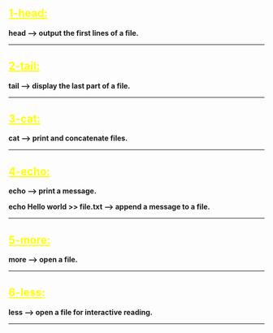 ## <font color="yellow"><u>1-head:</u></font>

**head --> output the first lines of a file.**

---
## <font color="yellow"><u>2-tail:</u></font>

**tail --> display the last part of a file.**

---
## <font color="yellow"><u>3-cat:</u></font>

**cat --> print and concatenate files.**

---
## <font color="yellow"><u>4-echo:</u></font>

**echo --> print a message.**

**echo Hello world >> file.txt --> append a message to a file.**

---
## <font color="yellow"><u>5-more:</u></font>

**more --> open a file.**

---
## <font color="yellow"><u>6-less:</u></font>

**less --> open a file for interactive reading.**

---

